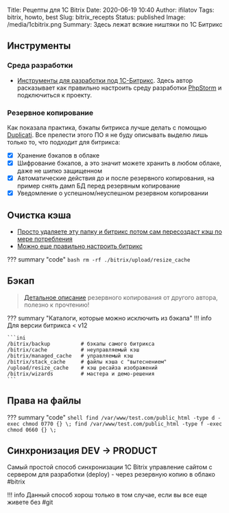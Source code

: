 Title: Рецепты для 1С Bitrix
Date: 2020-06-19 10:40
Author: ifilatov
Tags: bitrix, howto, best
Slug: bitrix_recepts
Status: published
Image: /media/1cbitrix.png
Summary: Здесь лежат всякие ништяки по 1С Битрикс

## Инструменты

### Среда разработки

- [Инструменты для разработки под 1С-Битрикс](https://habr.com/en/sandbox/73214/). Здесь автор расказывает как правильно настроить среду разработки [PhpStorm](https://www.jetbrains.com/ru-ru/phpstorm/) и подключиться к проекту.

### Резервное копирование

Как показала практика, бэкапы битрикса лучше делать с помощью [Duplicati](https://www.duplicati.com/). Все прелести этого ПО я не буду описывать выделю лишь только то, что подходит для битрикса:

- [X] Хранение бэкапов в облаке
- [X] Шифрование бэкапов, а это значит можете хранить в любом облаке, даже не шипко защищенном
- [X] Автоматические действия до и после резервного копирования, на пример снять дамп БД перед резервным копирование
- [X] Уведомление о успешном/неуспешном резервном копировании

## Очистка кэша

- [Просто удаляете эту папку и битрикс потом сам пересоздаст кэш по мере потребления](https://qna.habr.com/q/564222)
- [Можно еще правильно настроить битрикс](https://iplogic.ru/baza-znaniy/ochistka-papki-upload-v-bitriks-cherez-agent/)

??? summary "code"
    ```bash
    rm -rf ./bitrix/upload/resize_cache
    ```

## Бэкап

> [Детальное описание](https://tuning-soft.ru/articles/bitrix/backup-bitrix.html) резервного копирования от другого автора, полезно к прочтению!

??? summary "Каталоги, которые можно исключить из бэкапа"
    !!! info
        Для версии битрикса < v12

    ```ini
    /bitrix/backup          # бэкапы самого битрикса
    /bitrix/cache           # неуправляемый кэш
    /bitrix/managed_cache   # управляемый кэш
    /bitrix/stack_cache     # файлы кэша с "вытеснением"
    /upload/resize_cache    # кэш ресайза изображений
    /bitrix/wizards         # мастера и демо-решения
    ```

## Права на файлы

??? summary "code"
    ``` shell
    find /var/www/test.com/public_html -type d -exec chmod 0770 {} \;
    find /var/www/test.com/public_html -type f -exec chmod 0660 {} \;
    ```

## Синхронизация DEV -> PRODUCT

Самый простой способ синхронизации 1С Bitrix управление сайтом с сервером для разработки (deploy) - через резервную копию в облако #bitrix

!!! info
    Данный способ хорош только в том случае, если вы все еще живете без #git